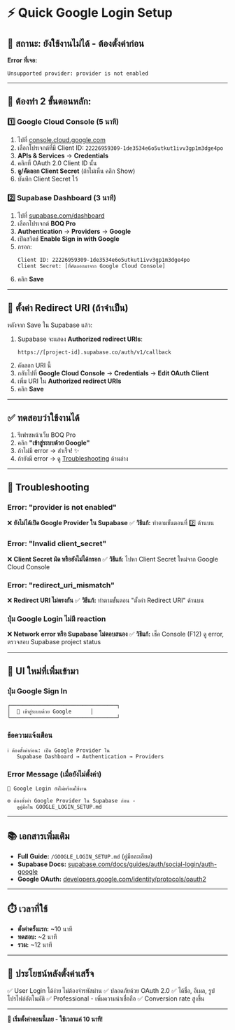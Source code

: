 # ⚡ Quick Google Login Setup

## 🚨 สถานะ: ยังใช้งานไม่ได้ - ต้องตั้งค่าก่อน

**Error ที่เจอ:**
```
Unsupported provider: provider is not enabled
```

---

## 🎯 ต้องทำ 2 ขั้นตอนหลัก:

### 1️⃣ Google Cloud Console (5 นาที)

1. ไปที่ [console.cloud.google.com](https://console.cloud.google.com/)
2. เลือกโปรเจกต์ที่มี Client ID: `22226959309-1de3534e6o5utkut1ivv3gp1m3dge4po`
3. **APIs & Services** → **Credentials**
4. คลิกที่ OAuth 2.0 Client ID นั้น
5. **ดู/คัดลอก Client Secret** (ถ้าไม่เห็น คลิก Show)
6. บันทึก Client Secret ไว้

### 2️⃣ Supabase Dashboard (3 นาที)

1. ไปที่ [supabase.com/dashboard](https://supabase.com/dashboard)
2. เลือกโปรเจกต์ **BOQ Pro**
3. **Authentication** → **Providers** → **Google**
4. เปิดสวิตช์ **Enable Sign in with Google**
5. กรอก:
   ```
   Client ID: 22226959309-1de3534e6o5utkut1ivv3gp1m3dge4po
   Client Secret: [ที่คัดลอกมาจาก Google Cloud Console]
   ```
6. คลิก **Save**

---

## 🔄 ตั้งค่า Redirect URI (ถ้าจำเป็น)

หลังจาก Save ใน Supabase แล้ว:

1. Supabase จะแสดง **Authorized redirect URIs**:
   ```
   https://[project-id].supabase.co/auth/v1/callback
   ```
2. คัดลอก URI นี้
3. กลับไปที่ **Google Cloud Console** → **Credentials** → **Edit OAuth Client**
4. เพิ่ม URI ใน **Authorized redirect URIs**
5. คลิก **Save**

---

## ✅ ทดสอบว่าใช้งานได้

1. รีเฟรชหน้าเว็บ BOQ Pro
2. คลิก **"เข้าสู่ระบบด้วย Google"**
3. ถ้าไม่มี error → สำเร็จ! ✨
4. ถ้ายังมี error → ดู [Troubleshooting](#troubleshooting) ด้านล่าง

---

## 🐛 Troubleshooting

### Error: "provider is not enabled"
❌ **ยังไม่ได้เปิด Google Provider ใน Supabase**
✅ **วิธีแก้:** ทำตามขั้นตอนที่ 2️⃣ ด้านบน

### Error: "Invalid client_secret"
❌ **Client Secret ผิด หรือยังไม่ได้กรอก**
✅ **วิธีแก้:** ไปหา Client Secret ใหม่จาก Google Cloud Console

### Error: "redirect_uri_mismatch"
❌ **Redirect URI ไม่ตรงกัน**
✅ **วิธีแก้:** ทำตามขั้นตอน "ตั้งค่า Redirect URI" ด้านบน

### ปุ่ม Google Login ไม่มี reaction
❌ **Network error หรือ Supabase ไม่ตอบสนอง**
✅ **วิธีแก้:** เช็ค Console (F12) ดู error, ตรวจสอบ Supabase project status

---

## 📱 UI ใหม่ที่เพิ่มเข้ามา

### ปุ่ม Google Sign In
```
┌──────────────────────────────────┐
│  🔴 เข้าสู่ระบบด้วย Google      │
└──────────────────────────────────┘
```

### ข้อความแจ้งเตือน
```
ℹ️ ต้องตั้งค่าก่อน: เปิด Google Provider ใน 
   Supabase Dashboard → Authentication → Providers
```

### Error Message (เมื่อยังไม่ตั้งค่า)
```
🔧 Google Login ยังไม่พร้อมใช้งาน

⚙️ ต้องตั้งค่า Google Provider ใน Supabase ก่อน - 
   ดูคู่มือใน GOOGLE_LOGIN_SETUP.md
```

---

## 📚 เอกสารเพิ่มเติม

- **Full Guide:** `/GOOGLE_LOGIN_SETUP.md` (คู่มือละเอียด)
- **Supabase Docs:** [supabase.com/docs/guides/auth/social-login/auth-google](https://supabase.com/docs/guides/auth/social-login/auth-google)
- **Google OAuth:** [developers.google.com/identity/protocols/oauth2](https://developers.google.com/identity/protocols/oauth2)

---

## ⏱️ เวลาที่ใช้

- **ตั้งค่าครั้งแรก:** ~10 นาที
- **ทดสอบ:** ~2 นาที
- **รวม:** ~12 นาที

---

## 🎁 ประโยชน์หลังตั้งค่าเสร็จ

✅ User Login ได้ง่าย ไม่ต้องจำรหัสผ่าน
✅ ปลอดภัยด้วย OAuth 2.0
✅ ได้ชื่อ, อีเมล, รูปโปรไฟล์อัตโนมัติ
✅ Professional - เพิ่มความน่าเชื่อถือ
✅ Conversion rate สูงขึ้น

---

**🚀 เริ่มตั้งค่าตอนนี้เลย - ใช้เวลาแค่ 10 นาที!**
